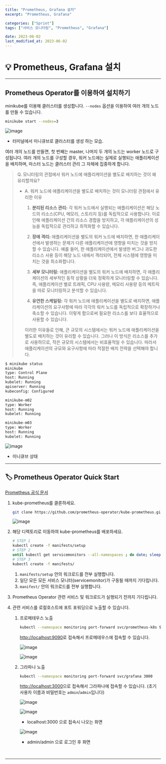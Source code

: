```yaml
---
title: "Prometheus, Grafana 설치"
excerpt: "Prometheus, Grafana"

categories: ["Sprint"]
tags: ["서비스 모니터링", "Prometheus", "Grafana"]

date: 2023-06-02
last_modified_at: 2023-06-02
---
```


# 💡 Prometheus, Grafana 설치

---

## Prometheus Operator를 이용하여 설치하기

minikube를 이용해 클러스터를 생성합니다. `--nodes` 옵션을 이용하여 여러 개의 노드를 만들 수 있습니다.

```bash
minikube start --nodes=3
```

![image](https://github.com/pomottoro/comments/assets/58872932/8eb7783c-a7e5-404d-b3f5-b0acb0546ec9)

- 터미널에서 미니큐브로 클러스터를 생성 하는 모습.

 여러 개의 노드를 만들면, 첫 번째는 master, 나머지 두 개의 노드는 worker 노드로 구성됩니다. 여러 개의 노드를 구성할 경우, 워커 노드에는 실제로 실행되는 애플리케이션을 배치하며, 마스터 노드는 클러스터 관리 그 자체에 집중하게 합니다.

> Q. 모니터링의 관점에서 워커 노드에 애플리케이션을 별도로 배치하는 것이 왜 유리할까요?
>
> - A. 워커 노드에 애플리케이션을 별도로 배치하는 것이 모니터링 관점에서 유리한 이유
>
>   1. **분리된 리소스 관리:** 각 워커 노드에서 실행되는 애플리케이션은 해당 노드의 리소스(CPU, 메모리, 스토리지 등)를 독립적으로 사용합니다. 이로 인해 애플리케이션 간의 리소스 경합을 방지하고, 각 애플리케이션의 성능을 독립적으로 관리하고 최적화할 수 있습니다.
>
>   2. **장애 격리:** 애플리케이션을 별도의 워커 노드에 배치하면, 한 애플리케이션에서 발생하는 문제가 다른 애플리케이션에 영향을 미치는 것을 방지할 수 있습니다. 예를 들어, 한 애플리케이션에서 발생한 버그나 과도한 리소스 사용 등이 해당 노드 내에서 격리되어, 전체 시스템에 영향을 미치는 것을 최소화합니다.
>
>   3. **세부 모니터링:** 애플리케이션을 별도의 워커 노드에 배치하면, 각 애플리케이션의 세부적인 동작 상황을 더욱 정확하게 모니터링할 수 있습니다. 즉, 애플리케이션 별로 트래픽, CPU 사용량, 메모리 사용량 등의 메트릭을 따로 모니터링하고 분석할 수 있습니다.
>
>   4. **유연한 스케일링:** 각 워커 노드에 애플리케이션을 별도로 배치하면, 애플리케이션의 요구사항에 따라 각각의 워커 노드를 독립적으로 확장하거나 축소할 수 있습니다. 이렇게 함으로써 필요한 리소스를 보다 효율적으로 사용할 수 있습니다.
>
>   이러한 이유들로 인해, 큰 규모의 시스템에서는 워커 노드에 애플리케이션을 별도로 배치하는 것이 유리할 수 있습니다. 그러나 이 방식은 리소스를 추가로 사용하므로, 작은 규모의 시스템에서는 비효율적일 수 있습니다. 따라서 애플리케이션의 규모와 요구사항에 따라 적절한 배치 전략을 선택해야 합니다.
>

```bash
$ minikube status
minikube
type: Control Plane
host: Running
kubelet: Running
apiserver: Running
kubeconfig: Configured

minikube-m02
type: Worker
host: Running
kubelet: Running

minikube-m03
type: Worker
host: Running
kubelet: Running
```

![image](https://github.com/pomottoro/comments/assets/58872932/3e6d1607-66d4-42ea-b294-ebd58cc727f2)

- 미니큐브 상태

---

## 🏷 Prometheus Operator Quick Start

[Prometheus 공식 문서](https://prometheus-operator.dev/docs/prologue/quick-start/)

1. kube-prometheus를 클론하세요.

   ```bash
   git clone https://github.com/prometheus-operator/kube-prometheus.git
   ```

   ![image](https://github.com/pomottoro/comments/assets/58872932/4895e6da-e3e7-4cfd-93d6-99b166471a17)

2. 해당 디렉토리로 이동하여 kube-prometheus를 배포하세요.

   ```bash
   # STEP 1
   kubectl create -f manifests/setup
   # STEP 2
   until kubectl get servicemonitors --all-namespaces ; do date; sleep 1; echo ""; done
   # STEP 3
   kubectl create -f manifests/
   ```

   1. `manifests/setup` 안의 워크로드를 전부 실행합니다.
   2. 일단 모든 모든 서비스 모니터(servicemonitor)가 구동될 때까지 기다립니다.
   3. `manifest/` 안의 워크로드를 전부 실행합니다.

3. Prometheus Operator 관련 서비스 및 워크로드가 실행되기 전까지 기다립니다.

4. 관련 서비스를 로컬호스트에 포트 포워딩으로 노출할 수 있습니다.

   1. 프로메테우스 노출

      ```bash
      kubectl --namespace monitoring port-forward svc/prometheus-k8s 9090
      ```

      [http://localhost:9090](http://localhost:9090/)로 접속해서 프로메테우스에 접속할 수 있습니다.

      ![image](https://github.com/pomottoro/comments/assets/58872932/e9f1651a-ca23-45f0-ab02-363dfb5a8f2e)

      ![image](https://github.com/pomottoro/comments/assets/58872932/99d83194-146e-4835-ae2f-2a9d2f2d0a0e)
   
      

   2. 그라파나 노출
   
      ```bash
      kubectl --namespace monitoring port-forward svc/grafana 3000
      ```
   
      [http://localhost:3000](http://localhost:3000/)으로 접속해서 그라파나에 접속할 수 있습니다. (초기 사용자 이름과 비밀번호는 `admin`/`admin`입니다)
      
      ![image](https://github.com/pomottoro/comments/assets/58872932/1c61838b-abdf-413b-8e67-179789b34919)
      
      ![image](https://github.com/pomottoro/comments/assets/58872932/bcc6935a-b87a-417e-8c8e-3fbd42316263)
      
      - localhost:3000 으로 접속시 나오는 화면
      
      ![image](https://github.com/pomottoro/comments/assets/58872932/6d9f38eb-f9ec-4db2-9382-1f10cd46faca)
      
      - admin/admin 으로 로그인 후 화면

<br>

---

<br>